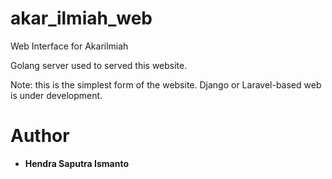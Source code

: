 # akar_ilmiah_web
Web Interface for Akarilmiah

Golang server used to served this website.

Note: this is the simplest form of the website. Django or Laravel-based web is under development.

# Author
* **Hendra Saputra Ismanto**
